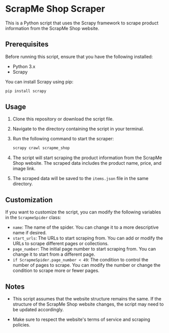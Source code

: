 # ScrapMe Shop Scraper

This is a Python script that uses the Scrapy framework to scrape product information from the ScrapMe Shop website.

## Prerequisites

Before running this script, ensure that you have the following installed:

- Python 3.x
- Scrapy

You can install Scrapy using pip:

```sh
pip install scrapy
```

## Usage

1. Clone this repository or download the script file.

2. Navigate to the directory containing the script in your terminal.

3. Run the following command to start the scraper:

   ```sh
   scrapy crawl scrapme_shop
   ```

4. The script will start scraping the product information from the ScrapMe Shop website. The scraped data includes the product name, price, and image link.

5. The scraped data will be saved to the `items.json` file in the same directory.

## Customization

If you want to customize the script, you can modify the following variables in the `ScrapmeSpider` class:

- `name`: The name of the spider. You can change it to a more descriptive name if desired.
- `start_urls`: The URLs to start scraping from. You can add or modify the URLs to scrape different pages or collections.
- `page_number`: The initial page number to start scraping from. You can change it to start from a different page.
- `if ScrapmeSpider.page_number < 49`: The condition to control the number of pages to scrape. You can modify the number or change the condition to scrape more or fewer pages.

## Notes

- This script assumes that the website structure remains the same. If the structure of the ScrapMe Shop website changes, the script may need to be updated accordingly.

- Make sure to respect the website's terms of service and scraping policies.